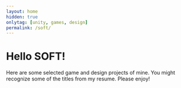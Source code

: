 ```yaml
---
layout: home
hidden: true
onlytag: [unity, games, design]
permalink: /soft/
---
```


# Hello SOFT!

Here are some selected game and design projects of mine. You might recognize some of the titles from my resume. Please enjoy!
